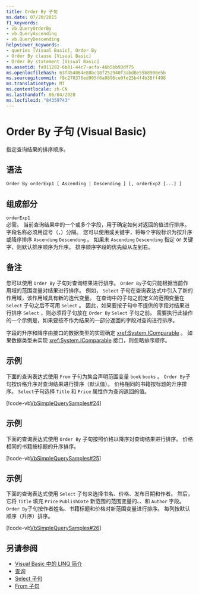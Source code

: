 ```yaml
---
title: Order By 子句
ms.date: 07/20/2015
f1_keywords:
- vb.QueryOrderBy
- vb.QueryAscending
- vb.QueryDescending
helpviewer_keywords:
- queries [Visual Basic], Order By
- Order By clause [Visual Basic]
- Order By statement [Visual Basic]
ms.assetid: fa911282-6b81-44c7-acfa-46b5bb93df75
ms.openlocfilehash: 63f454064e88bc18f252940f3abd8e59b8900e5b
ms.sourcegitcommit: f8c270376ed905f6a8896ce0fe25b4f4b38ff498
ms.translationtype: MT
ms.contentlocale: zh-CN
ms.lasthandoff: 06/04/2020
ms.locfileid: "84359743"
---
```

# <a name="order-by-clause-visual-basic"></a>Order By 子句 (Visual Basic)
指定查询结果的排序顺序。  
  
## <a name="syntax"></a>语法  
  
```vb  
Order By orderExp1 [ Ascending | Descending ] [, orderExp2 [...] ]  
```  
  
## <a name="parts"></a>组成部分  
 `orderExp1`  
 必需。 当前查询结果中的一个或多个字段，用于确定如何对返回的值进行排序。 字段名称必须用逗号（，）分隔。 您可以使用或关键字，将每个字段标识为按升序或降序排序 `Ascending` `Descending` 。 如果未 `Ascending` `Descending` 指定 or 关键字，则默认排序顺序为升序。 排序顺序字段的优先级从左到右。  
  
## <a name="remarks"></a>备注  
 您可以使用 `Order By` 子句对查询结果进行排序。 `Order By`子句只能根据当前作用域的范围变量对结果进行排序。 例如， `Select` 子句在查询表达式中引入了新的作用域，该作用域具有新的迭代变量。 在查询中的子句之前定义的范围变量在 `Select` 子句之后不可用 `Select` 。 因此，如果要按子句中不提供的字段对结果进行排序 `Select` ，则必须将子句放在 `Order By` `Select` 子句之前。 需要执行此操作的一个示例是，如果要按不作为结果的一部分返回的字段对查询进行排序。  
  
 字段的升序和降序由接口的数据类型的实现确定 <xref:System.IComparable> 。 如果数据类型未实现 <xref:System.IComparable> 接口，则忽略排序顺序。  
  
## <a name="example"></a>示例  
 下面的查询表达式使用 `From` 子句为集合声明范围变量 `book` `books` 。 `Order By`子句按价格升序对查询结果进行排序（默认值）。 价格相同的书籍按标题的升序排序。 `Select`子句选择 `Title` 和 `Price` 属性作为查询返回的值。  
  
 [!code-vb[VbSimpleQuerySamples#24](~/samples/snippets/visualbasic/VS_Snippets_VBCSharp/VbSimpleQuerySamples/VB/QuerySamples1.vb#24)]  
  
## <a name="example"></a>示例  
 下面的查询表达式使用 `Order By` 子句按照价格以降序对查询结果进行排序。 价格相同的书籍按标题的升序排序。  
  
 [!code-vb[VbSimpleQuerySamples#25](~/samples/snippets/visualbasic/VS_Snippets_VBCSharp/VbSimpleQuerySamples/VB/QuerySamples1.vb#25)]  
  
## <a name="example"></a>示例  
 下面的查询表达式使用 `Select` 子句来选择书名、价格、发布日期和作者。 然后，它将 `Title` 填充 `Price` `PublishDate` 新范围的范围变量的、、和 `Author` 字段。 `Order By`子句按作者姓名、书籍标题和价格对新范围变量进行排序。 每列按默认顺序（升序）排序。  
  
 [!code-vb[VbSimpleQuerySamples#26](~/samples/snippets/visualbasic/VS_Snippets_VBCSharp/VbSimpleQuerySamples/VB/QuerySamples1.vb#26)]  
  
## <a name="see-also"></a>另请参阅

- [Visual Basic 中的 LINQ 简介](../../programming-guide/language-features/linq/introduction-to-linq.md)
- [查询](index.md)
- [Select 子句](select-clause.md)
- [From 子句](from-clause.md)
